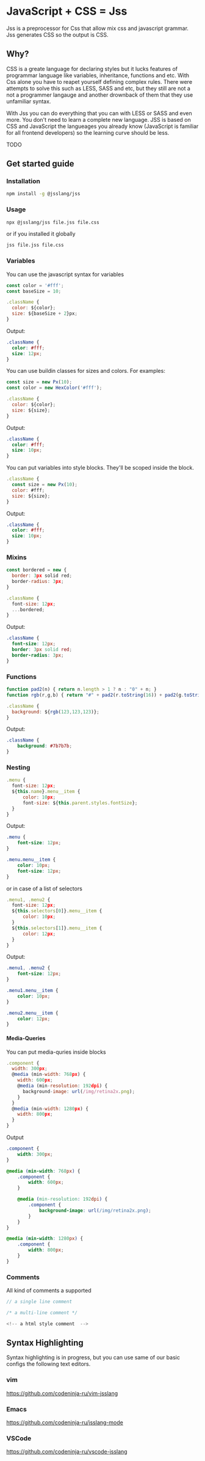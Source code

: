 # JavaScript + CSS = Jss

Jss is a preprocessor for Css that allow mix css and javascript grammar. Jss generates CSS so the output is CSS.

## Why?

CSS is a greate language for declaring styles but it lucks features of programmar language like variables, inheritance, functions and etc. With Css alone you have to reapet yourself defining complex rules. There were attempts to solve this such as LESS, SASS and etc, but they still are not a not a programmer langauge and another drownback of them that they use unfamiliar syntax.

With Jss you can do everything that you can with LESS or SASS and even more. You don't need to learn a complete new language. JSS is based on CSS and JavaScript the langueages you already know (JavaScript is familiar for all frontend developers) so the learning curve should be less.

TODO

## Get started guide

### Installation

``` sh
npm install -g @jsslang/jss
```

### Usage

``` sh
npx @jsslang/jss file.jss file.css
```
or if you installed it globally

``` sh
jss file.jss file.css
```

### Variables

You can use the javascript syntax for variables

``` javascript
const color = '#fff';
const baseSize = 10;

.className {
  color: ${color};
  size: ${baseSize + 2}px;
}
```

Output:

``` css
.className {
  color: #fff;
  size: 12px;
}
```

You can use buildin classes for sizes and colors. For examples:

``` javascript
const size = new Px(10);
const color = new HexColor('#fff');

.className {
  color: ${color};
  size: ${size};
}
```

Output:
``` css
.className {
  color: #fff;
  size: 10px;
}
```

You can put variables into style blocks. They'll be scoped inside the block.

``` javascript
.className {
  const size = new Px(10);
  color: #fff;
  size: ${size};
}
```

Output:
``` css
.className {
  color: #fff;
  size: 10px;
}
```


### Mixins

``` javascript
const bordered = new {
  border: 3px solid red;
  border-radius: 3px;
}

.className {
  font-size: 12px;
  ...bordered;
}
```

Output:

``` css
.className {
  font-size: 12px;
  border: 3px solid red;
  border-radius: 3px;
}
```

### Functions

``` javascript
function pad2(n) { return n.length > 1 ? n : "0" + n; }
function rgb(r,g,b) { return "#" + pad2(r.toString(16)) + pad2(g.toString(16)) + pad2(b.toString(16)); }

.className {
  background: ${rgb(123,123,123)};
}
```

Output:

``` css
.className {
    background: #7b7b7b;
}
```

### Nesting

``` javascript
.menu {
  font-size: 12px;
  ${this.name}.menu__item {
      color: 10px;
      font-size: ${this.parent.styles.fontSize};
  }
}
```

Output:

``` css
.menu {
    font-size: 12px;
}

.menu.menu__item {
    color: 10px;
    font-size: 12px;
}
```

or in case of a list of selectors
``` javascript
.menu1, .menu2 {
  font-size: 12px;
  ${this.selectors[0]}.menu__item {
      color: 10px;
  }
  ${this.selectors[1]}.menu__item {
      color: 12px;
  }
}
```

Output:
``` css
.menu1, .menu2 {
    font-size: 12px;
}

.menu1.menu__item {
    color: 10px;
}

.menu2.menu__item {
    color: 12px;
}
```

#### Media-Queries

You can put media-quries inside blocks


``` javascript
.component {
  width: 300px;
  @media (min-width: 768px) {
    width: 600px;
    @media (min-resolution: 192dpi) {
      background-image: url(/img/retina2x.png);
    }
  }
  @media (min-width: 1280px) {
    width: 800px;
  }
}
```

Output
``` css
.component {
    width: 300px;
}

@media (min-width: 768px) {
    .component {
        width: 600px;
    }

    @media (min-resolution: 192dpi) {
        .component {
            background-image: url(/img/retina2x.png);
        }
    }
}

@media (min-width: 1280px) {
    .component {
        width: 800px;
    }
}
```

### Comments

All kind of comments a supported
``` javascript
// a single line comment

/* a multi-line comment */

<!-- a html style comment  -->
```

## Syntax Highlighting
Syntax highlighting is in progress, but you can use same of our basic configs the following text editors.
### vim
https://github.com/codeninja-ru/vim-jsslang
### Emacs
https://github.com/codeninja-ru/jsslang-mode
### VSCode
https://github.com/codeninja-ru/vscode-jsslang
